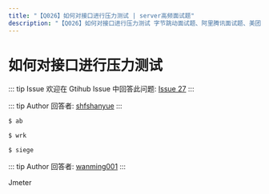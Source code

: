 ```yaml
---
title: "【Q026】如何对接口进行压力测试 | server高频面试题"
description: "【Q026】如何对接口进行压力测试 字节跳动面试题、阿里腾讯面试题、美团小米面试题。"
---
```


# 如何对接口进行压力测试

::: tip Issue
欢迎在 Gtihub Issue 中回答此问题: [Issue 27](https://github.com/shfshanyue/Daily-Question/issues/27)
:::

::: tip Author
回答者: [shfshanyue](https://github.com/shfshanyue)
:::

```bash
$ ab

$ wrk

$ siege
```

::: tip Author
回答者: [wanming001](https://github.com/wanming001)
:::

Jmeter
